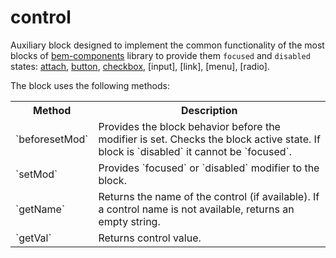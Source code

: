 # control

Auxiliary block designed to implement the common functionality of the most blocks of [bem-components](https://github.com/bem/bem-components) library to provide them `focused` and `disabled` states: [attach](https://github.com/bem/bem-components/blob/v2/common.blocks/attach/attach.en.md), [button](https://github.com/bem/bem-components/blob/v2/common.blocks/button/button.en.md), [checkbox](https://github.com/bem/bem-components/blob/v2/common.blocks/checkbox/checkbox.en.title.txt), [input], [link], [menu], [radio].

The block uses the following methods:

<table>
    <tr>
        <th>Method</td>
        <th>Description</td>
    </tr>
    <tr>
        <td>`beforesetMod`</td>
        <td>Provides the block behavior before the modifier is set. Checks the block active state. If block is `disabled` it cannot be `focused`.</td>
    </tr>
    <tr>
        <td>`setMod`</td>
        <td>Provides `focused` or `disabled` modifier to the block.</td>
    </tr>
    <tr>
        <td>`getName`</td>
        <td>Returns the name of the control (if available). If a control name is not available, returns an empty string.</td>
    </tr>
    <tr>
        <td>`getVal`</td>
        <td>Returns control value.</td>
    </tr>
</table>
